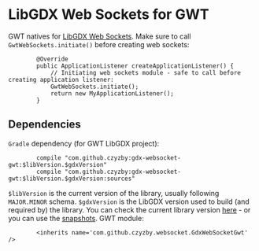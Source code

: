 # LibGDX Web Sockets for GWT
GWT natives for [LibGDX Web Sockets](https://github.com/czyzby/gdx-lml/tree/master/websocket). Make sure to call `GwtWebSockets.initiate()` before creating web sockets:
```
        @Override
        public ApplicationListener createApplicationListener() {
            // Initiating web sockets module - safe to call before creating application listener:
            GwtWebSockets.initiate();
            return new MyApplicationListener();
        }
```

## Dependencies
`Gradle` dependency (for GWT LibGDX project):
```
        compile "com.github.czyzby:gdx-websocket-gwt:$libVersion.$gdxVersion"
        compile "com.github.czyzby:gdx-websocket-gwt:$libVersion.$gdxVersion:sources"
```
`$libVersion` is the current version of the library, usually following `MAJOR.MINOR` schema. `$gdxVersion` is the LibGDX version used to build (and required by) the library. You can check the current library version [here](http://search.maven.org/#search|ga|1|g%3A%22com.github.czyzby%22) - or you can use the [snapshots](https://oss.sonatype.org/content/repositories/snapshots/com/github/czyzby/).
GWT module:
```
        <inherits name='com.github.czyzby.websocket.GdxWebSocketGwt' />
```

